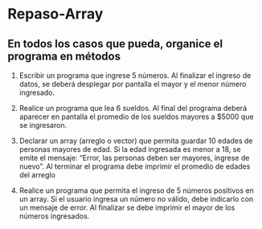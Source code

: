 # Repaso-Array
## En todos los casos que pueda, organice el programa en métodos

1) Escribir un programa que ingrese 5 números. Al finalizar el ingreso de datos, se deberá desplegar por pantalla el mayor y el menor número ingresado.

2)  Realice un programa que lea 6 sueldos. Al final del programa deberá aparecer en pantalla el promedio de los sueldos mayores a $5000 que se ingresaron.

3) Declarar un array (arreglo o vector) que permita guardar 10 edades de personas mayores de edad. Si la edad ingresada es menor a 18, se emite el mensaje: “Error, las personas deben ser mayores, ingrese de nuevo”. Al terminar el programa debe imprimir el promedio de edades del arreglo

4) Realice un programa que permita el ingreso de 5 números positivos en un array. Si el usuario ingresa un número no válido, debe indicarlo con un mensaje de error. Al finalizar se debe imprimir el mayor de los números ingresados.

